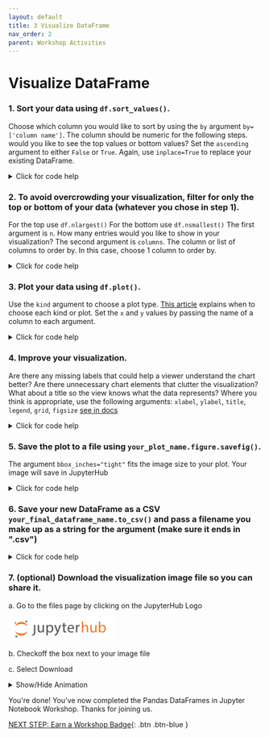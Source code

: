 ```yaml
---
layout: default
title: 3 Visualize DataFrame
nav_order: 2
parent: Workshop Activities
---
```

# Visualize DataFrame

### 1. Sort your data using `df.sort_values()`. 
Choose which column you would like to sort by using the `by` argument `by= ['column name']`. The column should be numeric for the following steps.
would you like to see the top values or bottom values? Set the `ascending` argument to either `False` or `True`. Again, use `inplace=True` to replace your existing DataFrame.

<details>
<summary>Click for code help</summary>
<img src="images\data-frames-Activity-03\sort.PNG"/>
</details>

### 2. To avoid overcrowding your visualization, filter for only the top or bottom of your data (whatever you chose in step 1).
For the top use `df.nlargest()`
For the bottom use `df.nsmallest()` 
The first argument is `n`. How many entries would you like to show in your visualization?
The second argument is `columns`. The column or list of columns to order by. In this case, choose 1 column to order by.
<details>
<summary>Click for code help</summary>
<img src="images\data-frames-Activity-03\nlargest.PNG"/>
</details>

### 3. Plot your data using `df.plot()`.
Use the `kind` argument to choose a plot type. [This article](https://towardsdatascience.com/data-visualization-101-how-to-choose-a-chart-type-9b8830e558d6) explains when to choose each kind or plot.
Set the `x` and `y` values by passing the name of a column to each argument.
<details>
<summary>Click for code help</summary>
<p>This example uses a bar chart because it is good for illustrating a small number of categorical variables</p>
<img src="images\data-frames-Activity-03\plot1.PNG"/>
</details>

### 4. Improve your visualization.
Are there any missing labels that could help a viewer understand the chart better?
Are there unnecessary chart elements that clutter the visualization?
What about a title so the view knows what the data represents?
Where you think is appropriate, use the following arguments: `xlabel`, `ylabel`, `title`, `legend`, `grid`, `figsize` [see in docs](https://pandas.pydata.org/docs/reference/api/pandas.DataFrame.plot.html)

<details>
<summary>Click for code help</summary>
<p>In this chart, the y-label is in scientific notation, which might not be easy for everyone to read. By adding a descriptive ylabel, it becomes easier to understand that the ticks are in billions.</p>
<p>After adding the y-label, the legend becomes redundant, so it can be removed.</p>
<p> A title is added to explain what the visualization represents.</p>
<img src="images\data-frames-Activity-03\plot2.PNG"/>
</details>

### 5. Save the plot to a file using `your_plot_name.figure.savefig()`.
The argument `bbox_inches="tight"` fits the image size to your plot.
Your image will save in JupyterHub

<details>
<summary>Click for code help</summary>
<img src="images\data-frames-Activity-03\savefig.PNG"/>
</details>

### 6. Save your new DataFrame as a CSV `your_final_dataframe_name.to_csv()` and pass a filename you make up as a string for the argument (make sure it ends in ".csv")

<details>
<summary>Click for code help</summary>
<img src="images\data-frames-Activity-03\saveCSV.PNG"/>
</details>

### 7. (optional) Download the visualization image file so you can share it.

a. Go to the files page by clicking on the JupyterHub Logo

<img src="images\data-frames-Activity-03\JH-logo.PNG"/>

b. Checkoff the box next to your image file

c. Select Download

<details>
<summary>Show/Hide Animation</summary>
<img src="images\data-frames-Activity-03\download-plot-img.gif"/>
</details>

You're done! You've now completed the Pandas DataFrames in Jupyter Notebook Workshop. Thanks for joining us.

[NEXT STEP: Earn a Workshop Badge](informal-credentials.md){: .btn .btn-blue }